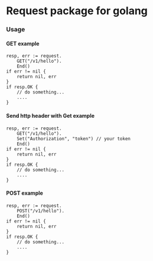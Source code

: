 # Request package for golang


### Usage

#### GET example
```golang
resp, err := request.
    GET("/v1/hello").
    End()
if err != nil {
    return nil, err
}
if resp.OK {
    // do something...
    ....
}
```

#### Send http header with Get example
```golang
resp, err := request.
    GET("/v1/hello").
    Set("Authorization", "token") // your token
    End()
if err != nil {
    return nil, err
}
if resp.OK {
    // do something...
    ....
}
```

#### POST example
```golang
resp, err := request.
    POST("/v1/hello").
    End()
if err != nil {
    return nil, err
}
if resp.OK {
    // do something...
    ....
}
```

